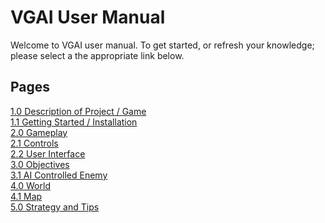 # VGAI User Manual 

Welcome to VGAI user manual. To get started, or refresh your knowledge; please select a the appropriate link below.


## Pages
[1.0 Description of Project / Game](https://github.com/krusesw/SeniorDesign/blob/master/13%20-%20User%20Documentation%20Game%20Manual/Manual%20Pages/manualDescription.md)\
[1.1 Getting Started / Installation](https://github.com/krusesw/SeniorDesign/blob/master/13%20-%20User%20Documentation%20Game%20Manual/Manual%20Pages/manualGettingStarted.md)\
[2.0 Gameplay](https://github.com/krusesw/SeniorDesign/blob/master/13%20-%20User%20Documentation%20Game%20Manual/Manual%20Pages/manualGameplay.md)\
[2.1 Controls](https://github.com/krusesw/SeniorDesign/blob/master/13%20-%20User%20Documentation%20Game%20Manual/Manual%20Pages/manualControls.md)\
[2.2 User Interface](https://github.com/krusesw/SeniorDesign/blob/master/13%20-%20User%20Documentation%20Game%20Manual/Manual%20Pages/manualUI.md)\
[3.0 Objectives](https://github.com/krusesw/SeniorDesign/blob/master/13%20-%20User%20Documentation%20Game%20Manual/Manual%20Pages/manualObjectives.md)\
[3.1 AI Controlled Enemy](https://github.com/krusesw/SeniorDesign/blob/master/13%20-%20User%20Documentation%20Game%20Manual/Manual%20Pages/AIControlledEnemy.md)\
[4.0 World](https://github.com/krusesw/SeniorDesign/blob/master/13%20-%20User%20Documentation%20Game%20Manual/Manual%20Pages/manualWorld.md)\
[4.1 Map](https://github.com/krusesw/SeniorDesign/blob/master/13%20-%20User%20Documentation%20Game%20Manual/Manual%20Pages/manualMap.md)\
[5.0 Strategy and Tips](https://github.com/krusesw/SeniorDesign/blob/master/13%20-%20User%20Documentation%20Game%20Manual/Manual%20Pages/manualStrategy.md)

 
